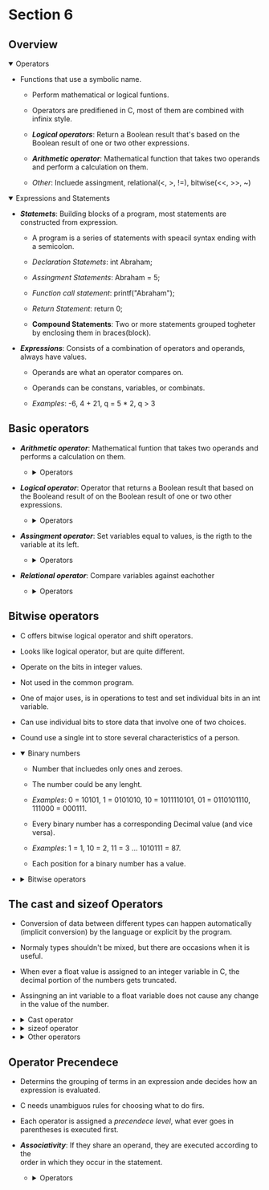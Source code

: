 # Section 6

## Overview

<details open>
<summary>Operators</summary>

- Functions that use a symbolic name.

    - Perform mathematical or logical funtions.

    - Operators are predifiened in C, most of them are combined with infinix 
    style.

    - ***Logical operators***: Return a Boolean result that's based on the Boolean 
    result of one or two other expressions.

    - ***Arithmetic operator***: Mathematical function that takes two operands and
    perform a calculation on them.

    - *Other*: Incluede assingment, relational(<, >, !=), bitwise(<<, >>, ~)
</details>

<details open>
<summary>Expressions and Statements</summary>

- ***Statemets***: Building blocks of a program, most statements are constructed 
  from expression.

    - A program is a series of statements with speacil syntax ending with a 
    semicolon.

    - *Declaration Statemets*: int Abraham;

    - *Assingment Statements*: Abraham = 5;

    - *Function call statement*: printf("Abraham");

    - *Return Statement*: return 0;

    - **Compound Statements**: Two or more statements grouped togheter by 
    enclosing them in braces(block). 

- ***Expressions***: Consists of a combination of operators and operands, always have
  values.

    - Operands are what an operator compares on.

    - Operands can be constans, variables, or combinats.

    - *Examples*: -6, 4 + 21, q = 5 * 2, q > 3
</details>

## Basic operators

- ***Arithmetic operator***: Mathematical funtion that takes two operands and
  performs a calculation on them.

    - <details>
      <summary>Operators</summary>

      | Operator | Description | Example |
      | --- | --- | --- |
      | + | Adds two operands | A + B = 30 |
      | --- | --- | --- |
      | - | Substracts second operator from the first | A - B = -10 |
      | --- | --- | --- |
      | * | Multiplies both operands | A * B = 200 |
      | --- | --- | --- |
      | / | Divides numerator by de-numerator | B/A = 0 |
      | --- | --- | --- |
      | % | Modulus operator and reminder of after an integer division | B % A = 0 |
      | --- | --- | --- |
      | ++ | Increment operator increases the integer value by one | A++ = 11 |
      | --- | --- | --- |
      | -- | Decrement operator decreases the integer value by one | A-- = 9 |
      </details>

- ***Logical operator***: Operator that returns a Boolean result that based on
  the Booleand result of on the Boolean result of one or two other expressions.

  - <details>
      <summary>Operators</summary>

      | Operator | Description | Example |
      | --- | --- | --- |
      | && | AND operator. If both operator are non-zero, then its true | (A && B) is false |
      | --- | --- | --- |
      | (Two Parallel lines) | OR oprator. If one of two operands is non-zero, then its true | (A (Two Parallel lines) B) is true |
      | --- | --- | --- |
      | ! | NOT operator. Reverse the logical state.If condition is true, then is false | !(A && B) is true|
      </details>

- ***Assingment operator***: Set variables equal to values, is 
  the rigth to the variable at its left.

  - <details>
    <summary>Operators</summary>

    | Operator | Description | Example |
    | --- | --- | --- |
    | = | Simple assingment operator | C = A + B assings A + B to C |
    | --- | --- | --- |
    | += | Adds the value of right to left and assings it to left | C += A is C = C + A |
    | --- | --- | --- |
    | -= | Subtract the value of right to left and assings it to left | C -= A is C = C - A |
    | --- | --- | --- |
    | *= | Multiply the value of right to left and assings it to left | C *= A is C = C * A |
    | --- | --- | --- |
    | /= | Divides the value of left with right and assings it to left | C /= A is C = C / A |
    | --- | --- | --- |
    | %= | Takes modulus using two operands and assings it to left | C %= A is C = C % A |
    | --- | --- | --- |
    | <<= | Left shift AND assingment operator | C <<= 2 is C = C << 2 |
    | --- | --- | --- |
    | >>= | Right shift AND assingment operator | C >>= 2 is C = C >> 2 |
    | --- | --- | --- |
    | &= | Bitwise AND assignment operator | C &= 2 is C = C & 2 |
    | --- | --- | --- |
    | ^= | Bitwise exlusive OR and assingment operator | C ^= A is C = C ^ A |
    | --- | --- | --- |
    | (Parallel line)= | Bitwise exlusive OR and assingment operator | C (parallel line)= A is C = C (parallel line) A |
    </details>

- ***Relational operator***: Compare variables against eachother

    - <details>
      <summary>Operators</summary>

      | Operator | Description | Example |
      | --- | --- | --- |
      | == | Check two operands are equal or not. If yes, then becomes true | (A == B) is not true |
      | --- | --- | --- |
      | != | Check two operands are not equal. If values are not, then becomes true | (A != B) is true  |
      | --- | --- | --- |
      | > | Check if value of left is greather that right. If yes, the becomes true | (A > B) is not true |
      | --- | --- | --- |
      | < | Check if value of left is less that right. If yes, the becomes true | (A < B) is true |
      | --- | --- | --- |
      | >= | Check if value of left is greather or equal that right. If yes, the becomes true | (A => B) is not true |
      | --- | --- | --- |
      | <= | Check if value of left is less or equal that right. If yes, the becomes true | (A <= B) is true |
      </details>

## Bitwise operators

- C offers bitwise logical operator and shift operators.

- Looks like logical operator, but are quite different.

- Operate on the bits in integer values.

- Not used in the common program.

- One of major uses, is in operations to test and set individual bits in an
  int variable.

- Can use individual bits to store data that involve one of two choices.

- Cound use a single int to store several characteristics of a person.

- <details open>
  <summary>Binary numbers</summary>
    
    - Number that incluedes only ones and zeroes.

    - The number could be any lenght.

    - *Examples*: 0 = 10101, 1 = 0101010, 10 = 1011110101, 01 = 0110101110, 
    111000 = 000111.

    - Every binary number has a corresponding Decimal value (and vice versa).

    - *Examples*:  1 = 1, 10 = 2, 11 = 3 ... 1010111 = 87.

    - Each position for a binary number has a value.  
  </details>

- <details>
  <summary>Bitwise operators</summary>

    | Operator | Operator | Associativity |
    | --- | --- | --- |
    | & | Copies a bit to the result if it exixs in both operands | (A & B ) = 12, i.e., 0000 1100 |
    | --- | --- | --- |
    | (Parallel line) | Coipes a bit if it exist in either one operand  | (A (Parallel line) B) = 64, i.e., 0011 1101 |
    | --- | --- | --- |
    | ^ | copies the bit if it is set in one operand but not both | (A ^ B) = 49,i.e, 0011 0001. |
    | --- | --- | --- |
    | ~ | unary and has the effect of 'flipping' bits | ( ~A ) = -61, i.e, 1100 0011 in 2's complete form |
    | --- | --- | --- |
    | << | The left operands value is moved left by number of bits specified by the right operand | A << 2 = 240 i.e, 1111 0000 |
    | --- | --- | --- |
    | >> | The left operands value is moved Right by number of bits specified by the right operand | A >> 2 = 12 i.e, 0000 1111 |
  </details>

## The cast and sizeof Operators

- Conversion of data between different types can happen automatically 
  (implicit conversion) by the language or explicit by the program.

- Normaly types shouldn't be mixed, but there are occasions when it is useful.

- When ever a float value is assigned to an integer variable in C, the decimal 
  portion of the numbers gets truncated.

- Assingning an int variable to a float variable does not cause any change in the
  value of the number.

- <details>
  <summary>Cast operator</summary>  

    - Called a cast and consist of preceding the quantity with the name of the 
    desired typw in parentheses.

    - Parentheses and type name together consititute a cast operator, i.e. (type).

    - The actual type desired, such as long, is substituted for the word type.

    - Has a higher precedence than all the arithmetic except the unary minus 
    and unary plus.

    - (int)21.51  + (int)26.99 is evaluated as 21 + 26.

- <details>
  <summary>sizeof operator</summary>

    - Show how many bytes are occupied in memory by a given type.

    - Special C keyword.

    - The argument to the sizeof can be a variable, an array name, the name of
    a basic data type, the name of a derived data type, or an expression.

    - sizeof(int) will result in the number of bytes occupied by a variable of
    type int.

- <details>
  <summary>Other operators</summary>

    - *: Represents a pointer to a variable, *a;.

    - ***?***: Ternary operator, used for comparation, if confition is true ? 
    then value X: otherwise value Y.
  </details>

## Operator Precendece

- Determins the grouping of terms in an expression ande decides how an expression
  is evaluated.

- C needs unambiguos rules for choosing what to do firs.

- Each operator is assigned a *precendece level*, what ever goes in parentheses is
  executed first.

- ***Associativity***: If they share an operand, they are executed according to the  
order in which they occur in the statement.

  - <details>
    <summary>Operators</summary>

      | Category | Operator | Associativity |
      | --- | --- | --- |
      | Postfix | (), [], ->, ., ++, -- | Left to right |
      | --- | --- | --- |
      | Unary | +, -, !, ~, ++, --, (type), *, &, sizeof  | Right to left |
      | --- | --- | --- |
      | Multiplicative | *, /, % | Left to right |
      | --- | --- | --- |
      | Additive | +, - | Left to right |
      | --- | --- | --- |
      | Shift | <<, >> | Left to right |
      | --- | --- | --- |
      | Relational | < <= > >= | Left to right |
      | --- | --- | --- |
      | Equality | == ! = | Left to right |
      | --- | --- | --- |
      | Bitwise AND| & | Left to right |
      | --- | --- | --- |
      | Bitwise XOR | ^  | Left to right |
      | --- | --- | --- |
      | Bitwise OR | (parallel line) | Left to right |
      | --- | --- | --- |
      | Logical AND | && | Left to right |
      | --- | --- | --- |
      | Logical OR | (Two parallel lines) | Left to right |
      | --- | --- | --- |
      | Conditional | ?: | Right to left |
      | --- | --- | --- |
      | Assingment | =, +=, -=, *=, /+, %=, >, =>, <, <=, &=, ^=, (Parallel line)=  | Right to left |
      | --- | --- | --- |
      | Comma | , | Left to right |
      </details>